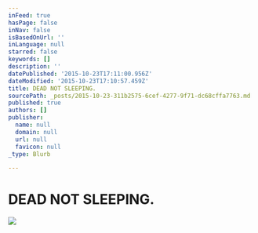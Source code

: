 ```yaml
---
inFeed: true
hasPage: false
inNav: false
isBasedOnUrl: ''
inLanguage: null
starred: false
keywords: []
description: ''
datePublished: '2015-10-23T17:11:00.956Z'
dateModified: '2015-10-23T17:10:57.459Z'
title: DEAD NOT SLEEPING.
sourcePath: _posts/2015-10-23-311b2575-6cef-4277-9f71-dc68cffa7763.md
published: true
authors: []
publisher:
  name: null
  domain: null
  url: null
  favicon: null
_type: Blurb

---
```

# DEAD NOT SLEEPING.
![](https://the-grid-user-content.s3-us-west-2.amazonaws.com/ebdb8b96-3359-458f-965f-8c31e2bd8d7d.jpg)